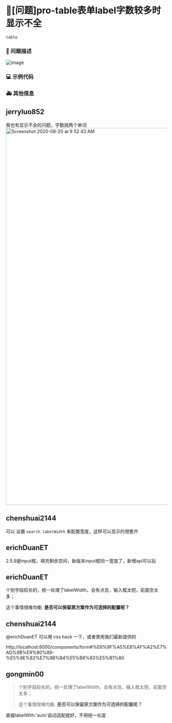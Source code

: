 # 🧐[问题]pro-table表单label字数较多时显示不全

`table`

### 🧐 问题描述

<!--
详细地描述问题，让大家都能理解
-->

![image](https://user-images.githubusercontent.com/21354564/90628043-7f0be080-e24f-11ea-92cf-582ccef77634.png)

### 💻 示例代码

<!--
如果你有解决方案，在这里清晰地阐述
-->

### 🚑 其他信息

<!--
如截图等其他信息可以贴在这里
-->

## jerryluo852

我也有显示不全的问题，字数就两个单词
<img width="1177" alt="Screenshot 2020-08-20 at 9 52 43 AM" src="https://user-images.githubusercontent.com/50260842/90707901-28dc8300-e2cb-11ea-9658-4292dedb9027.png">

## chenshuai2144

可以 设置 `search.labelWidth` 来配置宽度，这样可以显示的很整齐

## erichDuanET

2.5.9是input框，填充剩余空间，新版本input框同一宽度了，新增api可以玩

## erichDuanET

个别字段较长的，统一处理了labelWidth，会有点丑，输入框太短，前面空太多；

这个事情很难均衡.
**是否可以保留原方案作为可选择的配置呢？**

## chenshuai2144

@erichDuanET 可以用 css hack 一下，或者使用我们最新提供的

http://localhost:8000/components/form#%E6%9F%A5%E8%AF%A2%E7%AD%9B%E9%80%89-%E5%9E%82%E7%9B%B4%E5%B8%83%E5%B1%80

## gongmin00

> 个别字段较长的，统一处理了labelWidth，会有点丑，输入框太短，前面空太多；
>
> 这个事情很难均衡. **是否可以保留原方案作为可选择的配置呢？**

直接labelWith:'auto'自动适配就好，不用统一长度
